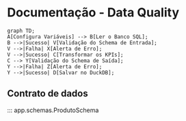 # Documentação - Data Quality

```mermaid
graph TD;
A[Configura Variáveis] --> B[Ler o Banco SQL];
B -->|Sucesso| V[Validação do Schema de Entrada];
V -->|Falha| X[Alerta de Erro];
V -->|Sucesso| C[Transformar os KPIs];
C --> Y[Validação do Schema de Saída];
Y -->|Falha| Z[Alerta de Erro];
Y -->|Sucesso| D[Salvar no DuckDB];
```

## Contrato de dados

::: app.schemas.ProdutoSchema
